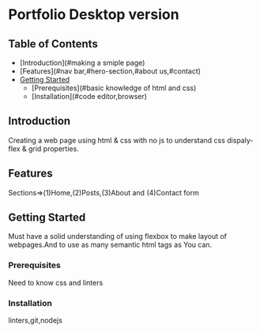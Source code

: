 # Portfolio Desktop version

## Table of Contents
- [Introduction](#making a smiple page)
- [Features](#nav bar,#hero-section,#about us,#contact)
- [Getting Started](#getting-started)
  - [Prerequisites](#basic knowledge of html and css)
  - [Installation](#code editor,browser)

## Introduction
Creating a web page using html & css with no js to understand css dispaly-flex & grid properties.


## Features
Sections=>(1)Home,(2)Posts,(3)About and (4)Contact form

## Getting Started

Must have a solid understanding of using flexbox to make layout of webpages.And to use as many semantic html tags as You can.

### Prerequisites
Need to know css and linters

### Installation
linters,git,nodejs

